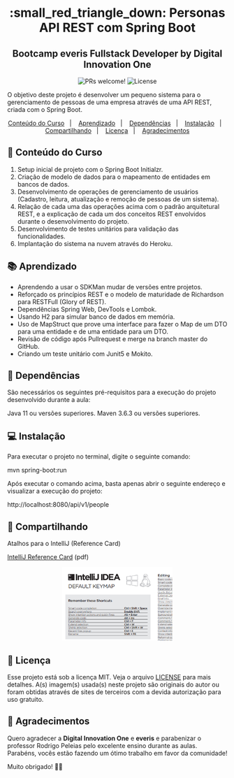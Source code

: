 <h1 align="center">
:small_red_triangle_down: Personas API REST com Spring Boot 
</h1>

<h2 align="center">
Bootcamp everis Fullstack Developer by Digital Innovation One
</h2>

<p align="center">
  <img src="https://img.shields.io/static/v1?label=PRs&message=welcome&color=7159c1&labelColor=000000" alt="PRs welcome!" />

  <img alt="License" src="https://img.shields.io/static/v1?label=license&message=MIT&color=7159c1&labelColor=000000">
</p>

<p>
O objetivo deste projeto é desenvolver um pequeno sistema para o gerenciamento de pessoas de uma empresa através de uma API REST, criada com o Spring Boot.
</p>

<p align="center">
  <a href="#gem-conteudo-do-curso">Conteúdo do Curso</a>&nbsp;&nbsp;&nbsp;|&nbsp;&nbsp;&nbsp;
  <a href="#books-aprendizado">Aprendizado</a>&nbsp;&nbsp;&nbsp;|&nbsp;&nbsp;&nbsp;
  <a href="#rocket-dependências">Dependências</a>&nbsp;&nbsp;&nbsp;|&nbsp;&nbsp;&nbsp;
  <a href="#computer-instalação">Instalação</a>&nbsp;&nbsp;&nbsp;|&nbsp;&nbsp;&nbsp;
  <a href="#small_orange_diamond-compartilhando">Compartilhando</a>&nbsp;&nbsp;&nbsp;|&nbsp;&nbsp;&nbsp;
  <a href="#small_orange_diamond-licença">Licença</a>&nbsp;&nbsp;&nbsp;|&nbsp;&nbsp;&nbsp;
  <a href="#small_orange_diamond-agradecimentos">Agradecimentos</a>
</p>

## :gem: Conteúdo do Curso

 1. Setup inicial de projeto com o Spring Boot Initialzr.
 2. Criação de modelo de dados para o mapeamento de entidades em bancos de dados.
 3. Desenvolvimento de operações de gerenciamento de usuários (Cadastro, leitura, atualização e remoção de pessoas de um sistema).
 4. Relação de cada uma das operações acima com o padrão arquitetural REST, e a explicação de cada um dos conceitos REST envolvidos durante o desenvolvimento do projeto.
 5. Desenvolvimento de testes unitários para validação das funcionalidades.
 6. Implantação do sistema na nuvem através do Heroku.

## :books: Aprendizado
 - Aprendendo a usar o SDKMan mudar de versões entre projetos.
 - Reforçado os princípios REST e o modelo de maturidade de Richardson para RESTFull (Glory of REST).
 - Dependências Spring Web, DevTools e Lombok.
 - Usando H2 para simular banco de dados em memória.
 - Uso de MapStruct que prove uma interface para fazer o Map de um DTO para uma entidade e de uma entidade para um DTO.
 - Revisão de código após Pullrequest e merge na branch master do GitHub.
 - Criando um teste unitário com Junit5 e Mokito.   

## :rocket: Dependências
São necessários os seguintes pré-requisitos para a execução do projeto desenvolvido durante a aula:

Java 11 ou versões superiores.
Maven 3.6.3 ou versões superiores.

## :computer: Instalação
Para executar o projeto no terminal, digite o seguinte comando:

mvn spring-boot:run

Após executar o comando acima, basta apenas abrir o seguinte endereço e visualizar a execução do projeto:

http://localhost:8080/api/v1/people

## :small_orange_diamond: Compartilhando 

Atalhos para o IntelliJ (Reference Card)

[IntelliJ Reference Card](IntelliJIDEA_ReferenceCard.pdf) (pdf)

<p align="center">
  <img  alt="Cartão de Referência do IntelliJ" src="./img/intellij-card.png" width="50%">
</p>

## :small_orange_diamond: Licença

Esse projeto está sob a licença MIT. Veja o arquivo [LICENSE](LICENSE.md) para mais detalhes.
A(s) imagem(s) usada(s) neste projeto são originais do autor ou foram obtidas através de sites de terceiros com a devida autorização para uso gratuito.

## :small_orange_diamond: Agradecimentos

Quero agradecer a <b>Digital Innovation One</b> e <b>everis</b> e parabenizar o professor Rodrigo Peleias pelo excelente ensino durante as aulas. Parabéns, vocês estão fazendo um ótimo trabalho em favor da comunidade! 

Muito obrigado! :clap::clap: